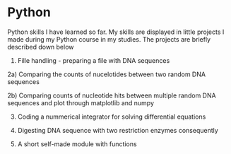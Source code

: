 # Python
Python skills I have learned so far.
My skills are displayed in little projects I made during my Python course in my studies. 
The projects are briefly described down below

 
  1) Fille handling - preparing a file with DNA sequences 
  
  2a) Comparing the counts of nucelotides between two random DNA sequences
  
  2b) Comparing counts of nucleotide hits between multiple random DNA sequences and plot through matplotlib and numpy
  
  3) Coding a nummerical integrator for solving differential equations

  4) Digesting DNA sequence with two restriction enzymes consequently

  5) A short self-made module with functions
